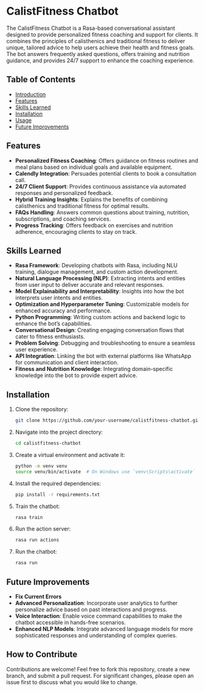 # CalistFitness Chatbot

The CalistFitness Chatbot is a Rasa-based conversational assistant designed to provide personalized fitness coaching and support for clients. It combines the principles of calisthenics and traditional fitness to deliver unique, tailored advice to help users achieve their health and fitness goals. The bot answers frequently asked questions, offers training and nutrition guidance, and provides 24/7 support to enhance the coaching experience.

## Table of Contents

- [Introduction](#introduction)
- [Features](#features)
- [Skills Learned](#skills-learned)
- [Installation](#installation)
- [Usage](#usage)
- [Future Improvements](#future-improvements)

## Features

- **Personalized Fitness Coaching**: Offers guidance on fitness routines and meal plans based on individual goals and available equipment.
- **Calendly Integration**: Persuades potential clients to book a consultation call.
- **24/7 Client Support**: Provides continuous assistance via automated responses and personalized feedback.
- **Hybrid Training Insights**: Explains the benefits of combining calisthenics and traditional fitness for optimal results.
- **FAQs Handling**: Answers common questions about training, nutrition, subscriptions, and coaching services.
- **Progress Tracking**: Offers feedback on exercises and nutrition adherence, encouraging clients to stay on track.

## Skills Learned

- **Rasa Framework**: Developing chatbots with Rasa, including NLU training, dialogue management, and custom action development.
- **Natural Language Processing (NLP)**: Extracting intents and entities from user input to deliver accurate and relevant responses.
- **Model Explainability and Interpretability**: Insights into how the bot interprets user intents and entities.
- **Optimization and Hyperparameter Tuning**: Customizable models for enhanced accuracy and performance.
- **Python Programming**: Writing custom actions and backend logic to enhance the bot’s capabilities.
- **Conversational Design**: Creating engaging conversation flows that cater to fitness enthusiasts.
- **Problem Solving**: Debugging and troubleshooting to ensure a seamless user experience.
- **API Integration**: Linking the bot with external platforms like WhatsApp for communication and client interaction.
- **Fitness and Nutrition Knowledge**: Integrating domain-specific knowledge into the bot to provide expert advice.

## Installation

1. Clone the repository:
    ```bash
    git clone https://github.com/your-username/calistfitness-chatbot.git
    ```
2. Navigate into the project directory:
    ```bash
    cd calistfitness-chatbot
    ```
3. Create a virtual environment and activate it:
    ```bash
    python -m venv venv
    source venv/bin/activate  # On Windows use `venv\Scripts\activate`
    ```
4. Install the required dependencies:
    ```bash
    pip install -r requirements.txt
    ```
5. Train the chatbot:
    ```bash
    rasa train
    ```
6. Run the action server:
    ```bash
    rasa run actions
    ```
7. Run the chatbot:
    ```bash
    rasa run
    ```

## Future Improvements

- **Fix Current Errors**
- **Advanced Personalization**: Incorporate user analytics to further personalize advice based on past interactions and progress.
- **Voice Interaction**: Enable voice command capabilities to make the chatbot accessible in hands-free scenarios.
- **Enhanced NLP Models**: Integrate advanced language models for more sophisticated responses and understanding of complex queries.

## How to Contribute

Contributions are welcome! Feel free to fork this repository, create a new branch, and submit a pull request. For significant changes, please open an issue first to discuss what you would like to change.


